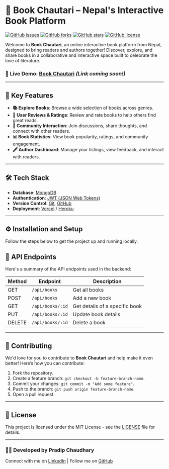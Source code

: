 # 📖 **Book Chautari** – Nepal's Interactive Book Platform

[![GitHub issues](https://img.shields.io/github/issues/pradipchaudhary/book-chautari)](https://github.com/pradipchaudhary/book-chautari/issues)
[![GitHub forks](https://img.shields.io/github/forks/pradipchaudhary/book-chautari)](https://github.com/pradipchaudhary/book-chautari/network)
[![GitHub stars](https://img.shields.io/github/stars/pradipchaudhary/book-chautari)](https://github.com/pradipchaudhary/book-chautari/stargazers)
[![GitHub license](https://img.shields.io/github/license/pradipchaudhary/book-chautari)](https://github.com/pradipchaudhary/book-chautari/blob/main/LICENSE)

Welcome to **Book Chautari**, an online interactive book platform from Nepal, designed to bring readers and authors together! Discover, explore, and share books in a collaborative and interactive space built to celebrate the love of literature.

### 🚀 **Live Demo**: [Book Chautari](#) _(Link coming soon!)_

---

## 🌟 **Key Features**

-   **📚 Explore Books**: Browse a wide selection of books across genres.
-   **💬 User Reviews & Ratings**: Review and rate books to help others find great reads.
-   **👥 Community Interaction**: Join discussions, share thoughts, and connect with other readers.
-   **📊 Book Statistics**: View book popularity, ratings, and community engagement.
-   **🖋️ Author Dashboard**: Manage your listings, view feedback, and interact with readers.

---

## 🛠️ **Tech Stack**

-   **Database**: [MongoDB](https://www.mongodb.com/)
-   **Authentication**: [JWT (JSON Web Tokens)](https://jwt.io/)
-   **Version Control**: [Git](https://git-scm.com/), [GitHub](https://github.com/)
-   **Deployment**: [Vercel](https://vercel.com/) / [Heroku](https://www.heroku.com/)

---

## ⚙️ **Installation and Setup**

Follow the steps below to get the project up and running locally.

## 🚀 **API Endpoints**

Here's a summary of the API endpoints used in the backend:

| Method | Endpoint         | Description                    |
| ------ | ---------------- | ------------------------------ |
| GET    | `/api/books`     | Get all books                  |
| POST   | `/api/books`     | Add a new book                 |
| GET    | `/api/books/:id` | Get details of a specific book |
| PUT    | `/api/books/:id` | Update book details            |
| DELETE | `/api/books/:id` | Delete a book                  |

---

## 🤝 **Contributing**

We'd love for you to contribute to **Book Chautari** and help make it even better! Here’s how you can contribute:

1. Fork the repository.
2. Create a feature branch: `git checkout -b feature-branch-name`.
3. Commit your changes: `git commit -m "Add some feature"`.
4. Push to the branch: `git push origin feature-branch-name`.
5. Open a pull request.

---

## 📜 **License**

This project is licensed under the MIT License - see the [LICENSE](LICENSE) file for details.

---

### 👨‍💻 **Developed by Pradip Chaudhary**

Connect with me on [LinkedIn](https://www.linkedin.com/pradipchaudhary) | Follow me on [GitHub](https://github.com/pradipchaudhary)
